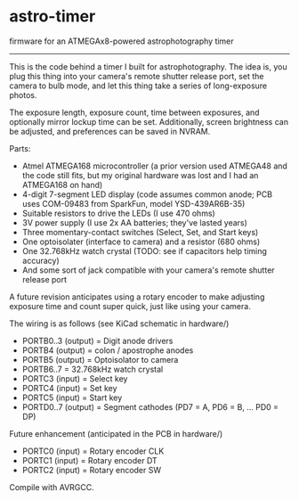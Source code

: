 astro-timer
===========

firmware for an ATMEGAx8-powered astrophotography timer

---

This is the code behind a timer I built for astrophotography. The idea is, you
plug this thing into your camera's remote shutter release port, set the camera
to bulb mode, and let this thing take a series of long-exposure photos.

The exposure length, exposure count, time between exposures, and optionally
mirror lockup time can be set. Additionally, screen brightness can be adjusted,
and preferences can be saved in NVRAM.

Parts:
 - Atmel ATMEGA168 microcontroller (a prior version used ATMEGA48 and the code 
   still fits, but my original hardware was lost and I had an ATMEGA168 on hand)
 - 4-digit 7-segment LED display (code assumes common anode; PCB uses
   COM-09483 from SparkFun, model YSD-439AR6B-35)
 - Suitable resistors to drive the LEDs (I use 470 ohms)
 - 3V power supply (I use 2x AA batteries; they've lasted years)
 - Three momentary-contact switches (Select, Set, and Start keys)
 - One optoisolater (interface to camera) and a resistor (680 ohms)
 - One 32.768kHz watch crystal (TODO: see if capacitors help timing accuracy)
 - And some sort of jack compatible with your camera's remote shutter release port

A future revision anticipates using a rotary encoder to make adjusting exposure
time and count super quick, just like using your camera.

The wiring is as follows (see KiCad schematic in hardware/)
 - PORTB0..3 (output) = Digit anode drivers
 - PORTB4    (output) = colon / apostrophe anodes
 - PORTB5    (output) = Optoisolator to camera
 - PORTB6..7          = 32.768kHz watch crystal
 - PORTC3    (input)  = Select key
 - PORTC4    (input)  = Set key
 - PORTC5    (input)  = Start key
 - PORTD0..7 (output) = Segment cathodes (PD7 = A, PD6 = B, ... PD0 = DP)

Future enhancement (anticipated in the PCB in hardware/)
 - PORTC0    (input)  = Rotary encoder CLK
 - PORTC1    (input)  = Rotary encoder DT
 - PORTC2    (input)  = Rotary encoder SW

Compile with AVRGCC.

